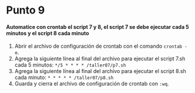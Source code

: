 # Punto 9
####  Automatice con crontab el script 7 y 8, el script 7 se debe ejecutar cada 5 minutos y el script 8 cada minuto
1. Abrir el archivo de configuración de crontab con el comando ```crontab -e```.
2. Agrega la siguiente línea al final del archivo para ejecutar el script 7.sh cada 5 minutos:
```*/5 * * * * /taller07/p7.sh```
1. Agrega la siguiente línea al final del archivo para ejecutar el script 8.sh cada minuto:
```* * * * * /taller07/p8.sh```
1. Guarda y cierra el archivo de configuración de crontab con ```:wq```.